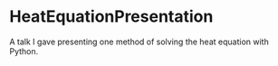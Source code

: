 HeatEquationPresentation
========================

A talk I gave presenting one method of solving the heat equation with Python.
